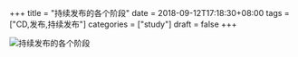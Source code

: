 +++
title = "持续发布的各个阶段"
date = 2018-09-12T17:18:30+08:00
tags = ["CD,发布,持续发布"]
categories = ["study"]
draft = false
+++

![持续发布的各个阶段](https://dn-samrain.qbox.me/%E6%8C%81%E7%BB%AD%E5%8F%91%E5%B8%83%E7%9A%84%E5%90%84%E4%B8%AA%E9%98%B6%E6%AE%B5.JPG)